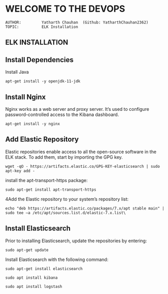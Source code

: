 # **WELCOME TO THE DEVOPS**

    AUTHOR:         Yatharth Chauhan  (Github: YatharthChauhan2362)
    TOPIC:          ELK Installation

## ELK INSTALLATION

## Install Dependencies

Install Java

    apt-get install -y openjdk-11-jdk
    
## Install Nginx

Nginx works as a web server and proxy server. It’s used to configure password-controlled access to the Kibana dashboard.

    apt-get install -y nginx

## Add Elastic Repository

Elastic repositories enable access to all the open-source software in the ELK stack. To add them, start by importing the GPG key.

    wget -qO - https://artifacts.elastic.co/GPG-KEY-elasticsearch | sudo apt-key add -
    
install the apt-transport-https package:

    sudo apt-get install apt-transport-https
    
4Add the Elastic repository to your system’s repository list:

    echo "deb https://artifacts.elastic.co/packages/7.x/apt stable main" | sudo tee –a /etc/apt/sources.list.d/elastic-7.x.list\
    
## Install Elasticsearch

Prior to installing Elasticsearch, update the repositories by entering:

    sudo apt-get update
    
Install Elasticsearch with the following command:

    sudo apt-get install elasticsearch
    
    sudo apt install kibana
    
    sudo apt install logstash
    

